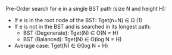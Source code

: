 Pre-Order search for e in a single BST path (size N and height H):

- If e is in the root node of the BST: Tget(n=N) ∈ Ω (1)
- If e is not in the BST and is searched in its longest path:
  - BST (Degenerate): Tget(N) ∈ O(N = H)
  - BST (Balanced): Tget(N) ∈ O(log N = H)
- Average case: Tget(N) ∈ Θ(log N = H)
